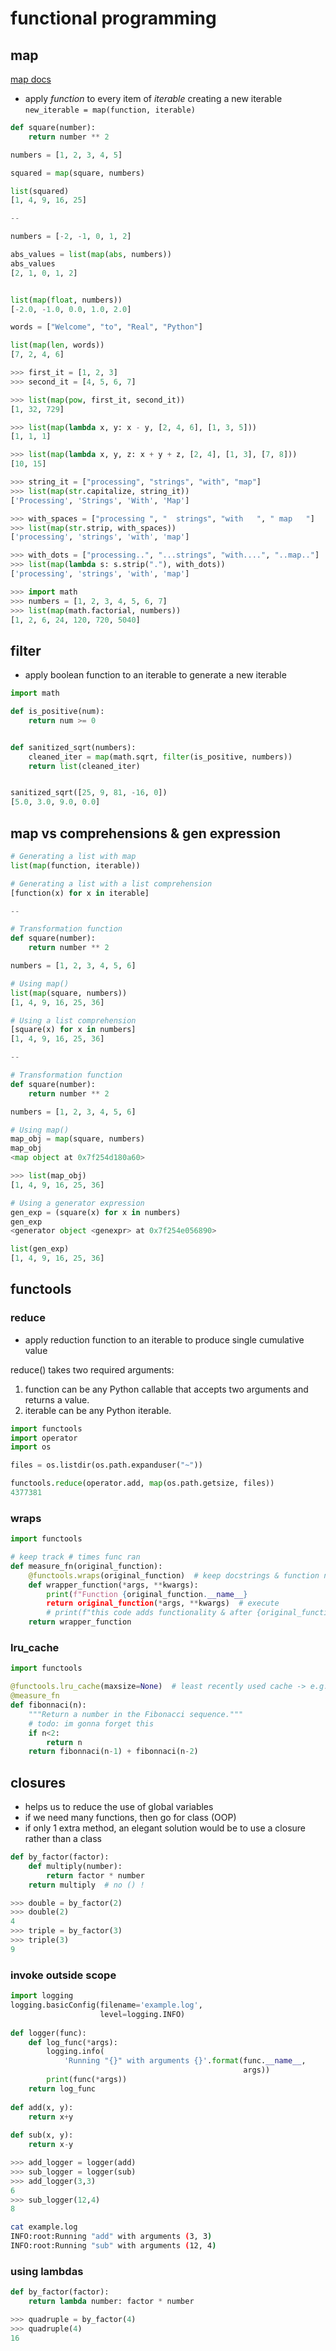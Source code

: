 # functional programming

## map

[map docs](https://docs.python.org/3/library/functions.html#map)

- apply *function* to every item of *iterable* creating a new iterable
  `new_iterable = map(function, iterable)`

```python
def square(number):
    return number ** 2

numbers = [1, 2, 3, 4, 5]

squared = map(square, numbers)

list(squared)
[1, 4, 9, 16, 25]

--

numbers = [-2, -1, 0, 1, 2]

abs_values = list(map(abs, numbers))
abs_values
[2, 1, 0, 1, 2]


list(map(float, numbers))
[-2.0, -1.0, 0.0, 1.0, 2.0]

words = ["Welcome", "to", "Real", "Python"]

list(map(len, words))
[7, 2, 4, 6]

>>> first_it = [1, 2, 3]
>>> second_it = [4, 5, 6, 7]

>>> list(map(pow, first_it, second_it))
[1, 32, 729]

>>> list(map(lambda x, y: x - y, [2, 4, 6], [1, 3, 5]))
[1, 1, 1]

>>> list(map(lambda x, y, z: x + y + z, [2, 4], [1, 3], [7, 8]))
[10, 15]

>>> string_it = ["processing", "strings", "with", "map"]
>>> list(map(str.capitalize, string_it))
['Processing', 'Strings', 'With', 'Map']

>>> with_spaces = ["processing ", "  strings", "with   ", " map   "]
>>> list(map(str.strip, with_spaces))
['processing', 'strings', 'with', 'map']

>>> with_dots = ["processing..", "...strings", "with....", "..map.."]
>>> list(map(lambda s: s.strip("."), with_dots))
['processing', 'strings', 'with', 'map']

>>> import math
>>> numbers = [1, 2, 3, 4, 5, 6, 7]
>>> list(map(math.factorial, numbers))
[1, 2, 6, 24, 120, 720, 5040]

```

## filter

- apply boolean function to an iterable to generate a new iterable

```python
import math

def is_positive(num):
    return num >= 0


def sanitized_sqrt(numbers):
    cleaned_iter = map(math.sqrt, filter(is_positive, numbers))
    return list(cleaned_iter)


sanitized_sqrt([25, 9, 81, -16, 0])
[5.0, 3.0, 9.0, 0.0]

```

## map vs comprehensions & gen expression

```python
# Generating a list with map
list(map(function, iterable))

# Generating a list with a list comprehension
[function(x) for x in iterable]

--

# Transformation function
def square(number):
    return number ** 2

numbers = [1, 2, 3, 4, 5, 6]

# Using map()
list(map(square, numbers))
[1, 4, 9, 16, 25, 36]

# Using a list comprehension
[square(x) for x in numbers]
[1, 4, 9, 16, 25, 36]

--

# Transformation function
def square(number):
    return number ** 2

numbers = [1, 2, 3, 4, 5, 6]

# Using map()
map_obj = map(square, numbers)
map_obj
<map object at 0x7f254d180a60>

>>> list(map_obj)
[1, 4, 9, 16, 25, 36]

# Using a generator expression
gen_exp = (square(x) for x in numbers)
gen_exp
<generator object <genexpr> at 0x7f254e056890>

list(gen_exp)
[1, 4, 9, 16, 25, 36]
```

## functools

### reduce

- apply reduction function to an iterable to produce single cumulative value

reduce() takes two required arguments:

1. function can be any Python callable that accepts two arguments and returns a value.
2. iterable can be any Python iterable.

```python
import functools
import operator
import os

files = os.listdir(os.path.expanduser("~"))

functools.reduce(operator.add, map(os.path.getsize, files))
4377381
```

### wraps

```python
import functools

# keep track # times func ran
def measure_fn(original_function):
    @functools.wraps(original_function)  # keep docstrings & function name
    def wrapper_function(*args, **kwargs):
        print(f"Function {original_function.__name__}
        return original_function(*args, **kwargs)  # execute
        # print(f"this code adds functionality & after {original_function.__name__}")
    return wrapper_function
```

### lru_cache

```python
import functools

@functools.lru_cache(maxsize=None)  # least recently used cache -> e.g. no function calls 4 same values
@measure_fn
def fibonnaci(n):
    """Return a number in the Fibonacci sequence."""
    # todo: im gonna forget this
    if n<2:
        return n
    return fibonnaci(n-1) + fibonnaci(n-2)
```















































## closures

- helps us to reduce the use of global variables
- if we need many functions, then go for class (OOP)
- if only 1 extra method, an elegant solution would be to use a closure rather than a class

```python
def by_factor(factor):
    def multiply(number):
        return factor * number
    return multiply  # no () !
```
```python
>>> double = by_factor(2)
>>> double(2)
4
>>> triple = by_factor(3)
>>> triple(3)
9
```

### invoke outside scope

```python
import logging 
logging.basicConfig(filename='example.log',
                    level=logging.INFO) 
 
def logger(func): 
    def log_func(*args): 
        logging.info( 
            'Running "{}" with arguments {}'.format(func.__name__,
                                                    args)) 
        print(func(*args)) 
    return log_func             
 
def add(x, y): 
    return x+y 
 
def sub(x, y): 
    return x-y 
```

```python
>>> add_logger = logger(add)
>>> sub_logger = logger(sub)
>>> add_logger(3,3)
6
>>> sub_logger(12,4)
8
```
```bash
cat example.log 
INFO:root:Running "add" with arguments (3, 3)
INFO:root:Running "sub" with arguments (12, 4)
```

### using lambdas

```python
def by_factor(factor):
	return lambda number: factor * number
```
```python
>>> quadruple = by_factor(4)
>>> quadruple(4)
16
```



